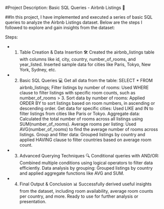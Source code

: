 #Project Description: Basic SQL Queries - Airbnb Listings 🏡

##In this project, I have implemented and executed a series of basic SQL queries to analyze the Airbnb Listings dataset. Below are the steps I followed to explore and gain insights from the dataset:

Steps:
- 1. Table Creation & Data Insertion 🛠️
Created the airbnb_listings table with columns like id, city, country, number_of_rooms, and year_listed.
Inserted sample data for cities like Paris, Tokyo, New York, Sydney, etc.
- 2. Basic SQL Queries 💻
Get all data from the table: SELECT * FROM airbnb_listings;
Filter listings by number of rooms: Used WHERE clause to filter listings with specific room counts, such as number_of_rooms > 3.
Sort data by number of rooms: Applied ORDER BY to sort listings based on room numbers, in ascending or descending order.
Get data for specific cities: Used LIKE and IN to filter listings from cities like Paris or Tokyo.
Aggregate data: Calculated the total number of rooms across all listings using SUM(number_of_rooms).
Average rooms per listing: Used AVG(number_of_rooms) to find the average number of rooms across listings.
Group and filter data: Grouped listings by country and applied HAVING clause to filter countries based on average room count.
- 3. Advanced Querying Techniques 🔍
Conditional queries with AND/OR: Combined multiple conditions using logical operators to filter data efficiently.
Data analysis by grouping: Grouped listings by country and applied aggregate functions like AVG and SUM.
- 4. Final Output & Conclusion 📊
Successfully derived useful insights from the dataset, including room availability, average room counts per country, and more.
Ready to use for further analysis or presentation.
